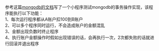 参考这篇[mongodb的文档](http://docs.mongodb.org/manual/tutorial/perform-two-phase-commits/)写了一个小程序测试mongodb的事务操作实现，该程序能执行以下功能：    
1、每次运行程序都从A账户扣100到B账户    
2、可以多个程序同时运行，不会造成账户的金额混乱    
3、金额出现负数时终止程序    
4、执行账户金额操作时假如出现错误的话，会再执行一次，2次都失败的话就进行回滚并退出程序    
